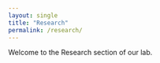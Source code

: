 ```yaml
---
layout: single
title: "Research"
permalink: /research/
---
```


Welcome to the Research section of our lab.
